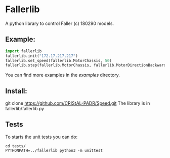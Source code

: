 # Fallerlib
A python library to control Faller (c) 180290 models. 

Example: 
--------
```python
import fallerlib
fallerlib.init("172.17.217.217")
fallerlib.set_speed(fallerlib.MotorChassis, 50)
fallerlib.step(fallerlib.MotorChassis, fallerlib.MotorDirectionBackward)
```
You can find more examples in the *examples* directory.

Install:
--------
git clone https://github.com/CRIStAL-PADR/Speed.git
The library is in fallerlib/fallerlib.py

Tests
-----
To starts the unit tests you can do:
```console
cd tests/
PYTHONPATH=../fallerlib python3 -m unittest
```

